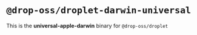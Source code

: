 # `@drop-oss/droplet-darwin-universal`

This is the **universal-apple-darwin** binary for `@drop-oss/droplet`
